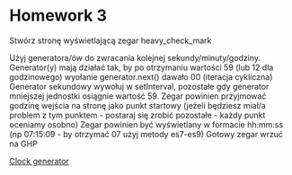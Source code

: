 # Homework 3

Stwórz stronę wyświetlającą zegar heavy_check_mark

Użyj generatora/ów do zwracania kolejnej sekundy/minuty/godziny. Generator(y) mają działać tak, by po otrzymaniu wartości 59 (lub 12 dla godzinowego) wyołanie generator.next() dawało 00 (iteracja cykliczna)
Generator sekundowy wywołuj w setInterval, pozostałe gdy generator mniejszej jednostki osiągnie wartość 59.
Zegar powinien przyjmować godzinę wejścia na stronę jako punkt startowy (jeżeli będziesz miał/a problem z tym punktem - postaraj się zrobić pozostałe - każdy punkt oceniamy osobno)
Zegar powinien być wyświetlany w formacie hh:mm:ss (np 07:15:09 - by otrzymać 07 użyj metody es7-es9)
Gotowy zegar wrzuć na GHP

[Clock generator](https://radekel.github.io/clock-generator--DaftCode-Academy-/dist/)
